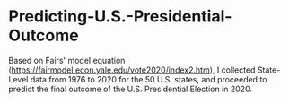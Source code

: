 # Predicting-U.S.-Presidential-Outcome
Based on Fairs' model equation (https://fairmodel.econ.yale.edu/vote2020/index2.htm), I collected State-Level data from 1976 to 2020 for the 50 U.S. states, and proceeded to predict the final outcome of the U.S. Presidential Election in 2020.
